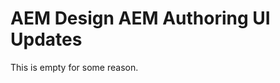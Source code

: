 AEM Design AEM Authoring UI Updates
===================================

This is empty for some reason.